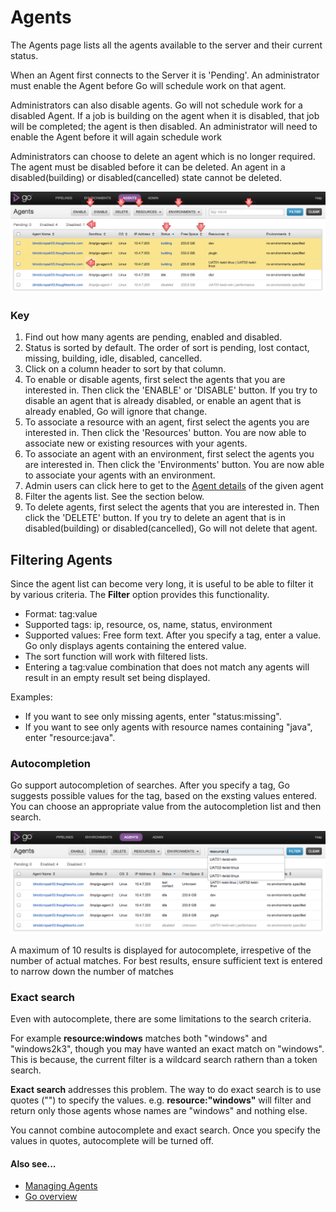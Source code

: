 # Agents

The Agents page lists all the agents available to the server and their current status.

When an Agent first connects to the Server it is 'Pending'. An administrator must enable the Agent before Go will schedule work on that agent.

Administrators can also disable agents. Go will not schedule work for a disabled Agent. If a job is building on the agent when it is disabled, that job will be completed; the agent is then disabled. An administrator will need to enable the Agent before it will again schedule work

Administrators can choose to delete an agent which is no longer required. The agent must be disabled before it can be deleted. An agent in a disabled(building) or disabled(cancelled) state cannot be deleted.

![](../resources/images/agents.png)

### Key

1.  Find out how many agents are pending, enabled and disabled.
2.  Status is sorted by default. The order of sort is pending, lost contact, missing, building, idle, disabled, cancelled.
3.  Click on a column header to sort by that column.
4.  To enable or disable agents, first select the agents that you are interested in. Then click the 'ENABLE' or 'DISABLE' button. If you try to disable an agent that is already disabled, or enable an agent that is already enabled, Go will ignore that change.
5.  To associate a resource with an agent, first select the agents you are interested in. Then click the 'Resources' button. You are now able to associate new or existing resources with your agents.
6.  To associate an agent with an environment, first select the agents you are interested in. Then click the 'Environments' button. You are now able to associate your agents with an environment.
7.  Admin users can click here to get to the [Agent details](../navigation/agent_details.md) of the given agent
8.  Filter the agents list. See the section below.
9.  To delete agents, first select the agents that you are interested in. Then click the 'DELETE' button. If you try to delete an agent that is in disabled(building) or disabled(cancelled), Go will not delete that agent.

## Filtering Agents

Since the agent list can become very long, it is useful to be able to filter it by various criteria. The **Filter** option provides this functionality.

-   Format: tag:value
-   Supported tags: ip, resource, os, name, status, environment
-   Supported values: Free form text. After you specify a tag, enter a value. Go only displays agents containing the entered value.
-   The sort function will work with filtered lists.
-   Entering a tag:value combination that does not match any agents will result in an empty result set being displayed.

Examples:

-   If you want to see only missing agents, enter "status:missing".
-   If you want to see only agents with resource names containing "java", enter "resource:java".

### Autocompletion

Go support autocompletion of searches. After you specify a tag, Go suggests possible values for the tag, based on the exsting values entered. You can choose an appropriate value from the autocompletion list and then search.

![](../resources/images/agents_autocomplete.png)

A maximum of 10 results is displayed for autocomplete, irrespetive of the number of actual matches. For best results, ensure sufficient text is entered to narrow down the number of matches

### Exact search

Even with autocomplete, there are some limitations to the search criteria.

For example **resource:windows** matches both "windows" and "windows2k3", though you may have wanted an exact match on "windows". This is because, the current filter is a wildcard search rathern than a token search.

**Exact search** addresses this problem. The way to do exact search is to use quotes ("") to specify the values. e.g. **resource:"windows"** will filter and return only those agents whose names are "windows" and nothing else.

You cannot combine autocomplete and exact search. Once you specify the values in quotes, autocomplete will be turned off.

#### Also see...

-   [Managing Agents](../configuration/managing_a_build_cloud.md)
-   [Go overview](../introduction/index.md)